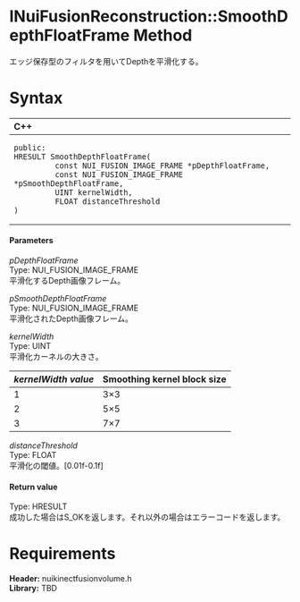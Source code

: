 INuiFusionReconstruction::SmoothDepthFloatFrame Method  
======================================================  

エッジ保存型のフィルタを用いてDepthを平滑化する。 <span id="syntaxSection"></span>

Syntax  
======  

<table>
<colgroup>
<col width="100%" />
</colgroup>
<thead>
<tr class="header">
<th align="left">C++</th>
</tr>
</thead>
<tbody>
<tr class="odd">
<td align="left"><pre><code>public:  
HRESULT SmoothDepthFloatFrame(  
         const NUI_FUSION_IMAGE_FRAME *pDepthFloatFrame,  
         const NUI_FUSION_IMAGE_FRAME *pSmoothDepthFloatFrame,  
         UINT kernelWidth,  
         FLOAT distanceThreshold  
)</code></pre></td>
</tr>
</tbody>
</table>

<span id="ID4EG"></span>
#### Parameters  

*pDepthFloatFrame*    
Type: NUI\_FUSION\_IMAGE\_FRAME  
平滑化するDepth画像フレーム。  

*pSmoothDepthFloatFrame*    
Type: NUI\_FUSION\_IMAGE\_FRAME  
平滑化されたDepth画像フレーム。  

*kernelWidth*    
Type: UINT  
平滑化カーネルの大きさ。  

| *kernelWidth value* | Smoothing kernel block size |
|---------------------|-----------------------------|
| 1                   | 3×3                         |
| 2                   | 5×5                         |
| 3                   | 7×7                         |

*distanceThreshold*    
Type: FLOAT  
平滑化の閾値。[0.01f-0.1f]  

<span id="ID4EP"></span>
#### Return value  

Type: HRESULT  
成功した場合はS\_OKを返します。それ以外の場合はエラーコードを返します。  

<span id="requirements"></span>

Requirements  
============  

**Header:** nuikinectfusionvolume.h  
**Library:** TBD  



<!--Please do not edit the data in the comment block below.-->
<!--
TOCTitle : SmoothDepthFloatFrame Method
RLTitle : INuiFusionReconstruction::SmoothDepthFloatFrame Method
KeywordK : SmoothDepthFloatFrame method
KeywordK : INuiFusionReconstruction::SmoothDepthFloatFrame method
KeywordF : INuiFusionReconstruction::SmoothDepthFloatFrame
KeywordF : SmoothDepthFloatFrame
KeywordF : Microsoft.Kinect.nuikinectfusionvolume.INuiFusionReconstruction.SmoothDepthFloatFrame(NUI_FUSION_IMAGE_FRAME,NUI_FUSION_IMAGE_FRAME,UINT,FLOAT)
KeywordA : M:Microsoft.Kinect.nuikinectfusionvolume.INuiFusionReconstruction.SmoothDepthFloatFrame(NUI_FUSION_IMAGE_FRAME,NUI_FUSION_IMAGE_FRAME,UINT,FLOAT)
AssetID : M:Microsoft.Kinect.nuikinectfusionvolume.INuiFusionReconstruction.SmoothDepthFloatFrame(NUI_FUSION_IMAGE_FRAME,NUI_FUSION_IMAGE_FRAME,UINT,FLOAT)
Locale : en-us
CommunityContent : 1
APIType : Managed
APILocation : 
APIName : Microsoft.Kinect.nuikinectfusionvolume.INuiFusionReconstruction::SmoothDepthFloatFrame
TargetOS : Windows
TopicType : kbSyntax
DevLang : C++
DocSet : K4Wv2
ProjType : K4Wv2Proj
Technology : Kinect for Windows
Product : Kinect for Windows SDK v2
productversion : 20
-->
